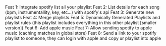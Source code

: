 Feat 1:
Integrate spotify list all your playlist
Feat 2:
List details for each song (bpm, instrumentallity, key, etc...) with spotify's api
Feat 3: 
Generate new playlists
Feat 4: 
Merge playlists
Feat 5: 
Dynamically Generated Playlists and playlist rules (this playlist includes everything in this other playlist \[smaller version])
Feat 6:
Add apple music
Feat 7: 
Allow sending spotify to apple music (caching matches in global store)
Feat 8: 
Send a link to your spotify playlist to someone, they can login with apple and copy ur playlist into apple